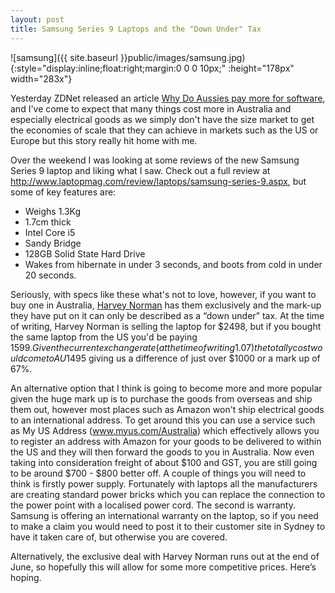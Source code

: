 ```yaml
---
layout: post
title: Samsung Series 9 Laptops and the "Down Under" Tax
---
```

![samsung]({{ site.baseurl }}public/images/samsung.jpg){:style="display:inline;float:right;margin:0 0 0 10px;" :height="178px" width="283x"}

Yesterday ZDNet released an article <a href="http://www.zdnet.com.au/why-do-aussies-pay-more-for-software-339314647.htm" target="_blank">Why Do Aussies pay more for software</a>, and I've come to expect that many things cost more in Australia and especially electrical goods as we simply don't have the size market to get the economies of scale that they can achieve in markets such as the US or Europe but this story really hit home with me.

Over the weekend I was looking at some reviews of the new Samsung Series 9 laptop and liking what I saw. Check out a full review at <a href="http://www.laptopmag.com/review/laptops/samsung-series-9.aspx">http://www.laptopmag.com/review/laptops/samsung-series-9.aspx</a>, but some of key features are:

- Weighs 1.3Kg
- 1.7cm thick
- Intel Core i5
- Sandy Bridge
- 128GB Solid State Hard Drive
- Wakes from hibernate in under 3 seconds, and boots from cold in under 20 seconds.

Seriously, with specs like these what's not to love, however, if you want to buy one in Australia, <a href="http://www.harveynorman.com.au/product/1256974939367/samsung-npxa-aau-laptop" target="_blank">Harvey Norman</a> has them exclusively and the mark-up they have put on it can only be described as a “down under” tax. At the time of writing, Harvey Norman is selling the laptop for $2498, but if you bought the same laptop from the US you'd be paying $1599. Given the current exchange rate (at the time of writing 1.07) the totally cost would come to AU$1495 giving us a difference of just over $1000 or a mark up of 67%.

An alternative option that I think is going to become more and more popular given the huge mark up is to purchase the goods from overseas and ship them out, however most places such as Amazon won't ship electrical goods to an international address. To get around this you can use a service such as My US Address (<a href="http://www.myus.com/Australia">www.myus.com/Australia</a>) which effectively allows you to register an address with Amazon for your goods to be delivered to within the US and they will then forward the goods to you in Australia. Now even taking into consideration freight of about $100 and GST, you are still going to be around $700 - $800 better off. A couple of things you will need to think is firstly power supply. Fortunately with laptops all the manufacturers are creating standard power bricks which you can replace the connection to the power point with a localised power cord. The second is warranty. Samsung is offering an international warranty on the laptop, so if you need to make a claim you would need to post it to their customer site in Sydney to have it taken care of, but otherwise you are covered.

Alternatively, the exclusive deal with Harvey Norman runs out at the end of June, so hopefully this will allow for some more competitive prices. Here’s hoping.
